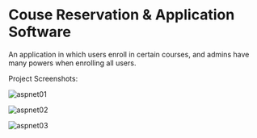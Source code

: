 # Couse Reservation & Application Software

An application in which users enroll in certain courses, and admins have many powers when enrolling all users.

Project Screenshots:

![aspnet01](https://user-images.githubusercontent.com/46372998/177850074-4882e5bf-da37-4bf8-aa10-1561d8d7e5da.JPG)

![aspnet02](https://user-images.githubusercontent.com/46372998/177850086-edbac933-12bc-4aa8-b3e1-7927538e5453.JPG)

![aspnet03](https://user-images.githubusercontent.com/46372998/177850126-757d9c82-781b-45c6-929f-c5ac0c3435fc.JPG)

